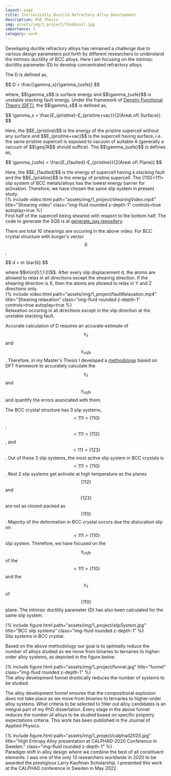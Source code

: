 ```yaml
---
layout: page
title: Intrinsically Ductile Refractory Alloy Development
description: PhD Thesis
img: assets/img/1_project/thumbnail.jpg
importance: 1
category: work
---
```


Developing ductile refractory alloys has remained a challenge due to various design parameters put forth by different researchers to understand the intrinsic ductility of BCC alloys. Here I am focusing on the intrinsic ductility parameter (D) to develop concentrated refractory alloys.

The D is defined as,
<p>$$ D = \frac{\gamma_s}{\gamma_{usfe}} $$</p>
where, $$\gamma_s$$ is surface energy and $$\gamma_{usfe}$$ is unstable stacking fault energy. Under the framework of <a rel="nofollow" href="https://en.wikipedia.org/wiki/Density_functional_theory">Density Functional Theory (DFT)</a>, the $$\gamma_s$$ is defined as,
<p>$$ \gamma_s = \frac{E_{pristine}-E_{pristine+vac}}{2(Area\ of\ Surface)} $$</p>
Here, the $$E_{pristine}$$ is the energy of the pristine supercell without any surface and $$E_{pristine+vac}$$ is the supercell having surface, i.e. the same pristine supercell is exposed to vacuum of suitable A (generally a vacuum of $$\geq7A$$ should suffice). The $$\gamma_{usfe}$$ is defines as,
<p>$$ 	\gamma_{usfe} = \frac{E_{faulted}-E_{pristine}}{2(Area\ of\ Plane)} $$</p>
Here, the $$E_{faulted}$$ is the energy of supercell having a stacking fault and the $$E_{pristine}$$ is the energy of pristine supercell. The {110}<111> slip system of BCC metals/alloys has the lowest energy barrier for activation. Therefore, we have chosen the same slip system in present study.
	
<div class="row justify-content-sm-center">
    <div class="col-sm-4 mt-3 mt-md-0">
        {% include video.html path="assets/img/1_project/shearingVideo.mp4" title="Shearing video" class="img-fluid rounded z-depth-1" controls=true autoplay=true %}
    </div>
</div>
<div class="caption">
    First half of the supercell being sheared with respect to the bottom half. The code to generate the SQS is at <a href="/generate_sqs">generate_sqs repository</a>.
</div>

There are total 10 shearings are occuring in the above video. For BCC crystal structure with burger's vector $$\bar{b}$$,
<p>$$  d = m \bar{b} $$</p>
where $$m\in[0.1,1.0]$$. After every slip displacement d, the atoms are allowed to relax in all directions except the shearing direction. If the shearing direction is X, then the atoms are allowed to relax in Y and Z directions only.

<div class="row justify-content-sm-center">
    <div class="col-sm-4 mt-3 mt-md-0">
        {% include video.html path="assets/img/1_project/faultRelaxation.mp4" title="Shearing relaxation" class="img-fluid rounded z-depth-1" controls=true autoplay=true %}
    </div>
</div>
<div class="caption">
    Relaxation occuring in all directions except in the slip direction at the unstable stacking fault.
</div>

Accurate calculation of D requires an accurate estimate of $$\gamma_s$$ and $$\gamma_{usfe}$$. Therefore, in my Master's Thesis I developed a <a href="/projects/2_project/">methodology</a> based on DFT framework to accurately calculate the $$\gamma_s$$ and $$\gamma_{usfe}$$ and quantify the errors associated with them.

The BCC crystal structure has 3 slip systems, $$<111>\{110\}$$, $$<111>\{112\}$$, and $$<111>\{123\}$$. Out of these 3 slip systems, the most acitve slip system in BCC crystals is $$<111>\{110\}$$. Rest 2 slip systems get activate at high temperature as the planes $$\{112\}$$ and $$\{123\}$$ are not as closed-packed as $$\{110\}$$. Majority of the deformation in BCC crystal occurs due the dislocation slip on $$<111>\{110\}$$ slip system. Therefore, we have focused on the $$\gamma_{usfe}$$ of the $$<111>\{110\}$$ and the $$\gamma_{s}$$ of $$\{110\}$$ plane. The intrinsic ductility parameter (D) has also been calculated for the same slip system.

<div class="row justify-content-sm-center">
    <div class="col-sm-8 mt-3 mt-md-0">
        {% include figure.html path="assets/img/1_project/slipSystem.jpg" title="BCC slip systems" class="img-fluid rounded z-depth-1" %}
    </div>
</div>
<div class="caption">
    Slip systems in BCC crystal.
</div>

Based on the above methodology our goal is to optimally reduce the number of alloys studied as we move from binaries to ternaries to higher-order alloy systems, as depicted in the figure below.

<div class="row justify-content-sm-center">
    <div class="col-sm-8 mt-3 mt-md-0">
        {% include figure.html path="assets/img/1_project/funnel.jpg" title="funnel" class="img-fluid rounded z-depth-1" %}
    </div>
</div>
<div class="caption">
    The alloy development funnel drastically reduces the number of systems to be studied.
</div>

The alloy development funnel ensures that the compositional explosion does not take place as we move from binaries to ternaries to higher-order alloy systems. What criteria to be selected to filter out alloy candidates is an integral part of my PhD dissertation. Every stage in the above funnel reduces the number of alloys to be studied based on specific property expectations criteria. This work has been published in the Journal of Applied Physics<d-cite key="Shaikh2023c"></d-cite>.

<div class="row justify-content-sm-center">
    <div class="col-sm-8 mt-3 mt-md-0">
        {% include figure.html path="assets/img/1_project/calphad2020.jpg" title="High Entropy Alloy presentation at CALPHAD-2020 Conference in Sweden." class="img-fluid rounded z-depth-1" %}
    </div>
</div>
<div class="caption">
    Paradigm shift in alloy design where we combine the best of all constituent elements. I was one of the only 13 researchers worldwide in 2020 to be awarded the prestigious Larry Kaufman Scholarship. I presented this work at the CALPHAD conference in Sweden in May 2022. 
</div>

<script src="/assets/js/distillpub/template.v2.js"></script>
<script src="/assets/js/distillpub/transforms.v2.js"></script>
<script src="/assets/js/distillpub/overrides.js"></script>
<d-appendix>
 <d-footnote-list></d-footnote-list>
 <d-citation-list></d-citation-list>
</d-appendix>
<d-bibliography src="/assets/bibliography/library.bib"></d-bibliography>
